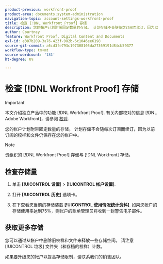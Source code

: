 ```yaml
---
product-previous: workfront-proof
product-area: documents;system-administration
navigation-topic: account-settings-workfront-proof
title: 检查 [!DNL Workfront Proof] 存储
description: 您的帐户计划附带固定数量的存储。 计划存储不会随每次订阅而续订，因为以前订阅的校样和文件仍保存在您的帐户中。
author: Courtney
feature: Workfront Proof, Digital Content and Documents
exl-id: e387b209-3a76-423f-982b-6c1046ee6198
source-git-commit: a6cd3fe793c197308105da27369191d84cb59377
workflow-type: tm+mt
source-wordcount: '181'
ht-degree: 0%

---
```


# 检查 [!DNL Workfront Proof] 存储

>[!IMPORTANT]
>
>本文介绍独立产品中的功能 [!DNL Workfront Proof]. 有关内部校对的信息 [!DNL Adobe Workfront]，请参阅 [校对](../../../review-and-approve-work/proofing/proofing.md).

您的帐户计划附带固定数量的存储。 计划存储不会随每次订阅而续订，因为以前订阅的校样和文件仍保存在您的帐户中。

>[!NOTE]
>
>贵组织的 [!DNL Workfront Proof] 存储与 [!DNL Workfront] 存储。

## 检查存储量

1. 单击 **[!UICONTROL 设置]** > **[!UICONTROL 帐户设置]**.

1. 打开 **[!UICONTROL 历史]** 选项卡。
1. 在下查看您当前的存储装载 **[!UICONTROL 使用情况统计资料]**.
如果您帐户的存储使用率达到75%，则帐户的账单管理员将收到一封警告电子邮件。

## 获取更多存储

您可以通过从帐户中删除旧校样和文件来释放一些存储空间。 请注意 [!UICONTROL 垃圾] 文件夹（和存档的校样）计数。

如果要升级您的帐户以提高存储限制，请联系我们的销售团队。
